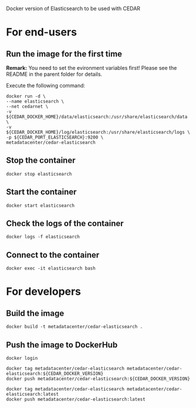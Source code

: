 Docker version of Elasticsearch to be used with CEDAR

# For end-users

## Run the image for the first time

**Remark:** You need to set the evironment variables first! Please see the README in the parent folder for details.

Execute the following command:

````
docker run -d \
--name elasticsearch \
--net cedarnet \
-v ${CEDAR_DOCKER_HOME}/data/elasticsearch:/usr/share/elasticsearch/data \
-v ${CEDAR_DOCKER_HOME}/log/elasticsearch:/usr/share/elasticsearch/logs \
-p ${CEDAR_PORT_ELASTICSEARCH}:9200 \
metadatacenter/cedar-elasticsearch
````

## Stop the container

    docker stop elasticsearch

## Start the container

    docker start elasticsearch

## Check the logs of the container

    docker logs -f elasticsearch

## Connect to the container

    docker exec -it elasticsearch bash

# For developers

## Build the image

````
docker build -t metadatacenter/cedar-elasticsearch .
````

## Push the image to DockerHub

````
docker login

docker tag metadatacenter/cedar-elasticsearch metadatacenter/cedar-elasticsearch:${CEDAR_DOCKER_VERSION}
docker push metadatacenter/cedar-elasticsearch:${CEDAR_DOCKER_VERSION}

docker tag metadatacenter/cedar-elasticsearch metadatacenter/cedar-elasticsearch:latest
docker push metadatacenter/cedar-elasticsearch:latest
````